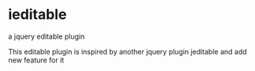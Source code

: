 ieditable
=========

a jquery editable plugin

This editable plugin is inspired by another jquery plugin jeditable and add new feature for it 

